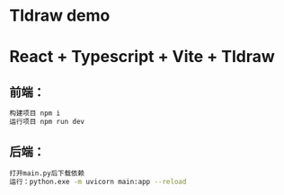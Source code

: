 
Tldraw demo
=======
# React + Typescript + Vite + Tldraw

## 前端：

```sh
构建项目 npm i
运行项目 npm run dev
```

## 后端：

```sh
打开main.py后下载依赖
运行：python.exe -m uvicorn main:app --reload
```
